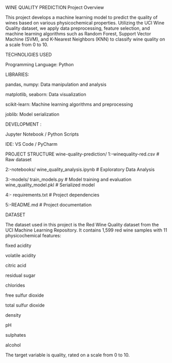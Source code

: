 WINE QUALITY PREDICTION
 Project Overview

This project develops a machine learning model to predict the quality of wines based on various physicochemical properties. Utilizing the UCI Wine Quality dataset, we apply data preprocessing, feature selection, and machine learning algorithms such as Random Forest, Support Vector Machine (SVM), and K-Nearest Neighbors (KNN) to classify wine quality on a scale from 0 to 10.

TECHNOLIGIES USED

Programming Language: Python

LIBRARIES:

pandas, numpy: Data manipulation and analysis

matplotlib, seaborn: Data visualization

scikit-learn: Machine learning algorithms and preprocessing

joblib: Model serialization

DEVELOPMENT :

Jupyter Notebook / Python Scripts

IDE: VS Code / PyCharm

PROJECT STRUCTURE
wine-quality-prediction/
1:-winequality-red.csv         # Raw dataset

2:-notebooks/
 wine_quality_analysis.ipynb # Exploratory Data Analysis
 
3:-models/
 train_models.py             # Model training and evaluation
  wine_quality_model.pkl      # Serialized model
  
4:- requirements.txt               # Project dependencies

5:-README.md                      # Project documentation

 DATASET

The dataset used in this project is the Red Wine Quality dataset from the UCI Machine Learning Repository. It contains 1,599 red wine samples with 11 physicochemical features:

fixed acidity

volatile acidity

citric acid

residual sugar

chlorides

free sulfur dioxide

total sulfur dioxide

density

pH

sulphates

alcohol

The target variable is quality, rated on a scale from 0 to 10.
